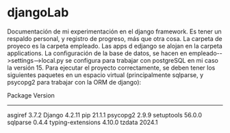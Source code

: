 # djangoLab

Documentación de mi experimentación en el django framework. Es tener un respaldo personal, y registro de progreso, más que otra cosa.
La carpeta de proyeco es la carpeta empleado. Las apps d edjango se alojan en la carpeta applications.
La configuración de la base de datos, se hacen en empleado-->settings-->local.py  se configura para trabajar con postgreSQL en mi caso la versión 15.
Para ejecutar el proyecto correctamente, se deben tener los siguientes paquetes en un espacio virtual (principalmente sqlparse, y psycopg2 para trabajar con la ORM de django):

Package           Version
----------------- -------
asgiref           3.7.2
Django            4.2.11
pip               21.1.1
psycopg2          2.9.9
setuptools        56.0.0
sqlparse          0.4.4
typing-extensions 4.10.0
tzdata            2024.1
